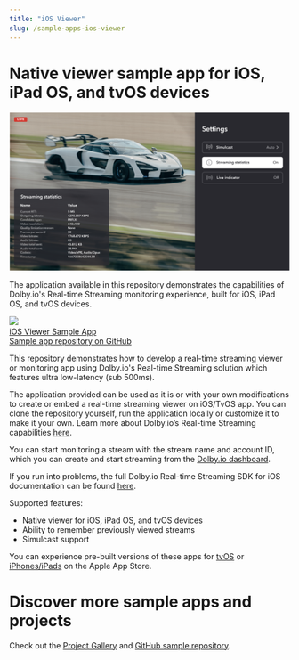 ```yaml
---
title: "iOS Viewer"
slug: /sample-apps-ios-viewer
---
```

# Native viewer sample app for iOS, iPad OS, and tvOS devices


![](../assets/img/iOS_stream_monitor.png)



The application available in this repository demonstrates the capabilities of Dolby.io's Real-time Streaming monitoring experience, built for iOS, iPad OS, and tvOS devices.

<div class="dolbyio-cards-container">
 <a class="dolbyio-card" href="https://github.com/dolbyio-samples/rts-app-ios-viewer">
 <div class="dolbyio-card-image">
 <img width="60px" src="https://files.readme.io/e9e1265-swift.png"/>
 </div>
 <div class="dolbyio-card-header">iOS Viewer Sample App</div>
 <div class="dolbyio-card-description">
 Sample app repository on GitHub
 </div>
  </a>
</div>

This repository demonstrates how to develop a real-time streaming viewer or monitoring app using Dolby.io's Real-time Streaming solution which features ultra low-latency (sub 500ms).

The application provided can be used as it is or with your own modifications to create or embed a real-time streaming viewer on iOS/TvOS app. You can clone the repository yourself, run the application locally or customize it to make it your own. Learn more about Dolby.io’s Real-time Streaming capabilities [here](https://dolby.io/products/real-time-streaming/).

You can start monitoring a stream with the stream name and account ID, which you can create and start streaming from the [Dolby.io dashboard](https://dashboard.dolby.io/).

If you run into problems, the full Dolby.io Real-time Streaming SDK for iOS documentation can be found [here](/millicast/client-sdks/ios/index.md).

Supported features:

- Native viewer for iOS, iPad OS, and tvOS devices
- Ability to remember previously viewed streams
- Simulcast support

You can experience pre-built versions of these apps for [tvOS](https://dolby.io/project-gallery/real-time-streaming-monitor-apps/) or [iPhones/iPads](https://dolby.io/project-gallery/real-time-streaming-monitor-apps/) on the Apple App Store.

# Discover more sample apps and projects

Check out the [Project Gallery](https://dolby.io/project-gallery/) and [GitHub sample repository](https://github.com/dolbyio-samples).
